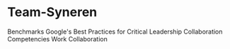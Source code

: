 # Team-Syneren
Benchmarks Google's Best Practices for Critical Leadership Collaboration Competencies
Work Collaboration
